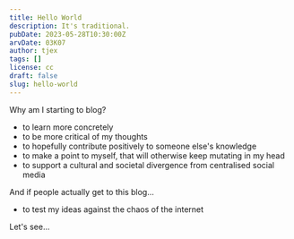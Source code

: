 ```yaml
---
title: Hello World
description: It's traditional.
pubDate: 2023-05-28T10:30:00Z
arvDate: 03K07
author: tjex
tags: []
license: cc
draft: false
slug: hello-world
---
```


Why am I starting to blog?

- to learn more concretely
- to be more critical of my thoughts
- to hopefully contribute positively to someone else's knowledge
- to make a point to myself, that will otherwise keep mutating in my head
- to support a cultural and societal divergence from centralised social media

And if people actually get to this blog...

- to test my ideas against the chaos of the internet

Let's see...
